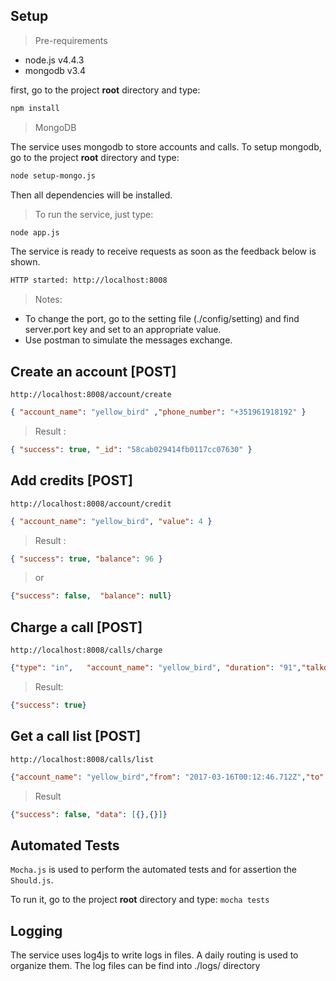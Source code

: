 ## Setup 
>Pre-requirements
+ node.js v4.4.3
+ mongodb v3.4

first, go to the project **root** directory and type:

 ```bash
 npm install
 ```

> MongoDB

The service uses mongodb to store accounts and calls.
To setup mongodb, go to the project **root** directory and type:
```bash
node setup-mongo.js
```

Then all dependencies will be installed.

>To run the service, just type:
```bash
node app.js
```
The service is ready to receive requests as soon as the feedback below is shown.

```bash
HTTP started: http://localhost:8008
```

>Notes: 
+ To change the port, go to the setting file (./config/setting) and find server.port key and set to an appropriate value.
+ Use postman to simulate the messages exchange.

## Create an account [POST]

`
http://localhost:8008/account/create 
`
```json
{ "account_name": "yellow_bird" ,"phone_number": "+351961918192" }
```

>Result :
```json
{ "success": true, "_id": "58cab029414fb0117cc07630" }
```

## Add credits [POST]
`
http://localhost:8008/account/credit 
`
```json
{ "account_name": "yellow_bird", "value": 4 }
```

>Result : 
```json
{ "success": true, "balance": 96 } 
```

>or
```json
{"success": false,  "balance": null}
```

## Charge a call [POST]
`
http://localhost:8008/calls/charge
`
```json
{"type": "in",   "account_name": "yellow_bird", "duration": "91","talkdesk_phone_number": "+14845348611","customer_phone_number": "+351961918192","forwarded_phone_number": "+351961234567"}
```

>Result:
```json
{"success": true}
```

## Get a call list [POST]
`
http://localhost:8008/calls/list
`
```json
{"account_name": "yellow_bird","from": "2017-03-16T00:12:46.712Z","to": "2017-03-16T23:39:59.215Z"}
```

>Result
```json
{"success": false, "data": [{},{}]}
```

## Automated Tests
`Mocha.js` is used to perform the automated tests and for assertion the `Should.js`.

To run it, go to the project **root** directory and type:
`
mocha tests
`

## Logging
The service uses log4js to write logs in files. A daily routing is used to organize them. The log files can be find into ./logs/ directory


